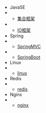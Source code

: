 * JavaSE
* - [集合框架](collection/)
* - [IO框架](io/)
* Spring
* - [SpringMVC](springmvc/)
* - [SpringBoot](springboot/)
* Linux
* - [linux](linux/)
* Redis
* - [redis](redis/)
* Nginx
* - [nginx](nginx/)